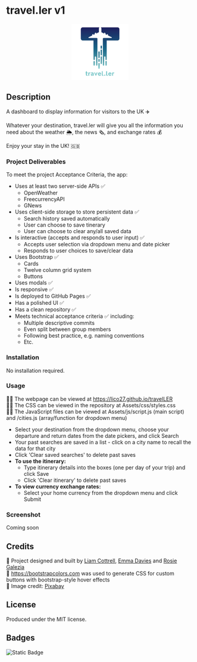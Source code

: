 # travel.ler v1

<p align="center"> <img src="Assets/images/logo.png" width="30%"> </p>

## Description
A dashboard to display information for visitors to the UK :airplane:

Whatever your destination, travel.ler will give you all the information you need about the weather 🌦, the news 🗞️, and exchange rates 💰

Enjoy your stay in the UK! 🇬🇧

### Project Deliverables
To meet the project Acceptance Criteria, the app:
- Uses at least two server-side APIs ✅ 
  - OpenWeather
  - FreecurrencyAPI
  - GNews
- Uses client-side storage to store persistent data ✅ 
  - Search history saved automatically
  - User can choose to save tinerary
  - User can choose to clear any/all saved data
- Is interactive (accepts and responds to user input) ✅ 
  - Accepts user selection via dropdown menu and date picker
  - Responds to user choices to save/clear data
- Uses Bootstrap ✅ 
  - Cards
  - Twelve column grid system
  - Buttons
- Uses modals ✅ 
- Is responsive ✅ 
- Is deployed to GitHub Pages ✅ 
- Has a polished UI ✅
- Has a clean repository ✅
- Meets technical acceptance criteria ✅ including:
  - Multiple descriptive commits
  - Even split between group members
  - Following best practice, e.g. naming conventions
  - Etc.

### Installation
No installation required.

### Usage
👨‍💻 The webpage can be viewed at https://lico27.github.io/travelLER<br/>
👨‍💻 The CSS can be viewed in the repository at Assets/css/styles.css<br/>
👨‍💻 The JavaScript files can be viewed at Assets/js/script.js (main script) and /cities.js (array/function for dropdown menu)

- Select your destination from the dropdown menu, choose your departure and return dates from the date pickers, and click Search
- Your past searches are saved in a list - click on a city name to recall the data for that city
- Click 'Clear saved searches' to delete past saves
- **To use the itinerary:** 
  - Type itinerary details into the boxes (one per day of your trip) and click Save
  - Click 'Clear itinerary' to delete past saves
- **To view currency exchange rates:**
  - Select your home currency from the dropdown menu and click Submit

### Screenshot
<!-- ![Screenshot of completed project](/screenshot.png) -->
Coming soon

## Credits
👏 Project designed and built by [Liam Cottrell](https://github.com/lico27), [Emma Davies](https://github.com/E-Davies) and [Rosie Galezia](https://github.com/rosiegalezia)<br/>
👏 https://bootstrapcolors.com was used to generate CSS for custom buttons with bootstrap-style hover effects<br/>
👏 Image credit: [Pixabay](https://www.pexels.com/photo/big-ben-bridge-castle-city-460672/)

## License
Produced under the MIT license.

## Badges
![Static Badge](https://img.shields.io/badge/project-in_progress-blue)

<!-- ## Badges
![Static Badge](https://img.shields.io/badge/project-complete-brightgreen) -->

